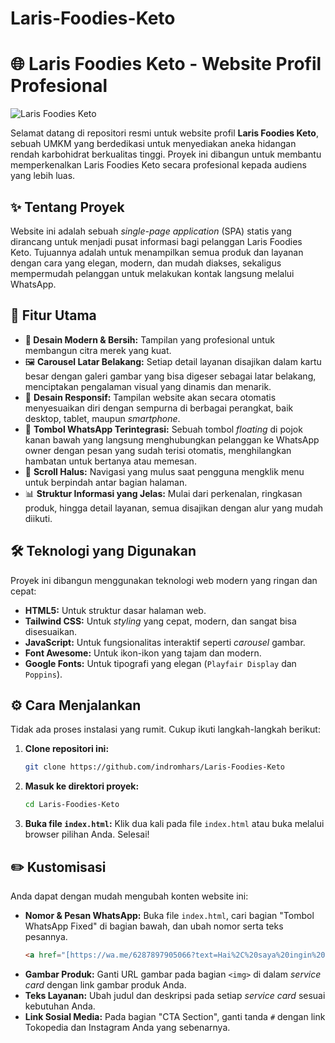 # Laris-Foodies-Keto
# 🌐 Laris Foodies Keto - Website Profil Profesional

![Laris Foodies Keto](https://via.placeholder.com/800x400.png?text=Laris+Foodies+Keto+Website)

Selamat datang di repositori resmi untuk website profil **Laris Foodies Keto**, sebuah UMKM yang berdedikasi untuk menyediakan aneka hidangan rendah karbohidrat berkualitas tinggi. Proyek ini dibangun untuk membantu memperkenalkan Laris Foodies Keto secara profesional kepada audiens yang lebih luas.

## ✨ Tentang Proyek

Website ini adalah sebuah *single-page application* (SPA) statis yang dirancang untuk menjadi pusat informasi bagi pelanggan Laris Foodies Keto. Tujuannya adalah untuk menampilkan semua produk dan layanan dengan cara yang elegan, modern, dan mudah diakses, sekaligus mempermudah pelanggan untuk melakukan kontak langsung melalui WhatsApp.

## 🚀 Fitur Utama

* **🎨 Desain Modern & Bersih:** Tampilan yang profesional untuk membangun citra merek yang kuat.
* 🖼️ **Carousel Latar Belakang:** Setiap detail layanan disajikan dalam kartu besar dengan galeri gambar yang bisa digeser sebagai latar belakang, menciptakan pengalaman visual yang dinamis dan menarik.
* 📱 **Desain Responsif:** Tampilan website akan secara otomatis menyesuaikan diri dengan sempurna di berbagai perangkat, baik desktop, tablet, maupun *smartphone*.
* 💬 **Tombol WhatsApp Terintegrasi:** Sebuah tombol *floating* di pojok kanan bawah yang langsung menghubungkan pelanggan ke WhatsApp owner dengan pesan yang sudah terisi otomatis, menghilangkan hambatan untuk bertanya atau memesan.
* 📜 **Scroll Halus:** Navigasi yang mulus saat pengguna mengklik menu untuk berpindah antar bagian halaman.
* 📊 **Struktur Informasi yang Jelas:** Mulai dari perkenalan, ringkasan produk, hingga detail layanan, semua disajikan dengan alur yang mudah diikuti.

## 🛠️ Teknologi yang Digunakan

Proyek ini dibangun menggunakan teknologi web modern yang ringan dan cepat:

* **HTML5:** Untuk struktur dasar halaman web.
* **Tailwind CSS:** Untuk *styling* yang cepat, modern, dan sangat bisa disesuaikan.
* **JavaScript:** Untuk fungsionalitas interaktif seperti *carousel* gambar.
* **Font Awesome:** Untuk ikon-ikon yang tajam dan modern.
* **Google Fonts:** Untuk tipografi yang elegan (`Playfair Display` dan `Poppins`).

## ⚙️ Cara Menjalankan

Tidak ada proses instalasi yang rumit. Cukup ikuti langkah-langkah berikut:

1.  **Clone repositori ini:**
    ```bash
    git clone https://github.com/indromhars/Laris-Foodies-Keto
    ```
2.  **Masuk ke direktori proyek:**
    ```bash
    cd Laris-Foodies-Keto
    ```
3.  **Buka file `index.html`:**
    Klik dua kali pada file `index.html` atau buka melalui browser pilihan Anda. Selesai!

## ✏️ Kustomisasi

Anda dapat dengan mudah mengubah konten website ini:

* **Nomor & Pesan WhatsApp:** Buka file `index.html`, cari bagian "Tombol WhatsApp Fixed" di bagian bawah, dan ubah nomor serta teks pesannya.
    ```html
    <a href="[https://wa.me/6287897905066?text=Hai%2C%20saya%20ingin%20tau%20lebih%20lanjut](https://wa.me/6287897905066?text=Hai%2C%20saya%20ingin%20tau%20lebih%20lanjut)..." ...>
    ```
* **Gambar Produk:** Ganti URL gambar pada bagian `<img>` di dalam *service card* dengan link gambar produk Anda.
* **Teks Layanan:** Ubah judul dan deskripsi pada setiap *service card* sesuai kebutuhan Anda.
* **Link Sosial Media:** Pada bagian "CTA Section", ganti tanda `#` dengan link Tokopedia dan Instagram Anda yang sebenarnya.

